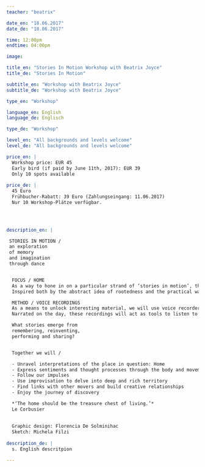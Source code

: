 ```yaml
---
teacher: "beatrix"

date_en: "18.06.2017"
date_de: "18.06.2017"

time: 12:00pm
endtime: 04:00pm

image: 

title_en: "Stories In Motion Workshop with Beatrix Joyce"
title_de: "Stories In Motion"

subtitle_en: "Workshop with Beatrix Joyce"
subtitle_de: "Workshop with Beatrix Joyce"

type_en: "Workshop"

language_en: English
language_de: Englisch

type_de: "Workshop"

level_en: "All backgrounds and levels welcome"
level_de: "All backgrounds and levels welcome"

price_en: |
  Workshop price: EUR 45  
  Early bird (if paid by June 11th, 2017): EUR 39  
  Only 10 spots available 
  
price_de: |
  45 Euro  
  Frühbucher-Rabatt: 39 Euro (Zahlungseingang: 11.06.2017)  
  Nur 10 Workshop-Plätze verfügbar.
  



description_en: |  

 STORIES IN MOTION /  
 an exploration  
 of memory  
 and imagination  
 through dance


  FOCUS / HOME  
  As a way to hone in on a particular strand of ‘stories in motion’, this workshop will be centred around the concept of home. 
  Inspired both by the abstract idea of rootedness and the practical ways to express this in the body, we will explore what it is to build, to maintain and to move house. Through movement improvisation, speech and play, we will search for the stories of home that connect us to ourselves and to each other.  

  METHOD / VOICE RECORDINGS  
  As a means to unlock interesting material, we will use voice recorders (on smartphones or tablets) to record our stories. 
  Narrated on the day, these recordings will act as tools to listen to other voices and interpret them in movement with intention and clarity.  

  What stories emerge from  
  remembering, reinventing,  
  performing and sharing?


  Together we will /

  - Unravel interpretations of the place in question: Home  
  - Express sentiments and thought processes through the body and movement  
  - Follow our impulses  
  - Use improvisation to delve into deep and rich territory  
  - Find links with other movers and build creative relationships  
  - Enjoy the journey of discovery  

  *‘The home should be the treasure chest of living.’*  
  Le Corbusier  
  
  
  Graphic design: Florencia De Solminihac  
  Sketch: Michela Filzi
  
description_de: |
  s. English descritpion

---
```

